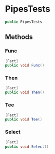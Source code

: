 # PipesTests
```cs
public PipesTests 
```

## Methods
### Func
```cs
[Fact]
public void Func()
```

### Then
```cs
[Fact]
public void Then()
```

### Tee
```cs
[Fact]
public void Tee()
```

### Select
```cs
[Fact]
public void Select()
```

